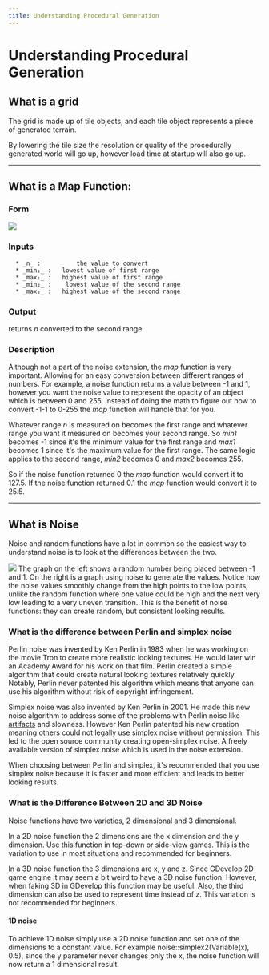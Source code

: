 ```yaml
---
title: Understanding Procedural Generation
---
```

# Understanding Procedural Generation

## What is a grid

The grid is made up of tile objects, and each tile object represents a piece of generated terrain.

By lowering the tile size the resolution or quality of the procedurally generated world will go up, however load time at startup will also go up.

------------------------------------------------------------------------

## What is a Map Function:

### Form

![](/gdevelop5/tutorials/procedural-generation/mapsyntax.png)

### Inputs

      * _n_ :          the value to convert
      * _min₁_ :   lowest value of first range
      * _max₁_ :   highest value of first range
      * _min₂_ :    lowest value of the second range
      * _max₂_ :   highest value of the second range

### Output

returns *n* converted to the second range

### Description

Although not a part of the noise extension, the *map* function is very important. Allowing for an easy conversion between different ranges of numbers. For example, a noise function returns a value between -1 and 1, however you want the noise value to represent the opacity of an object which is between 0 and 255. Instead of doing the math to figure out how to convert -1-1 to 0-255 the *map* function will handle that for you.

Whatever range *n* is measured on becomes the first range and whatever range you want it measured on becomes your second range. So *min1* becomes -1 since it's the minimum value for the first range and *max1* becomes 1 since it's the maximum value for the first range. The same logic applies to the second range, *min2* becomes 0 and *max2* becomes 255.

So if the noise function returned 0 the *map* function would convert it to 127.5. If the noise function returned 0.1 the *map* function would convert it to 25.5.

------------------------------------------------------------------------

## What is Noise

Noise and random functions have a lot in common so the easiest way to understand noise is to look at the differences between the two.

![](/gdevelop5/tutorials/procedural-generation/comparision.png) The graph on the left shows a random number being placed between -1 and 1. On the right is a graph using noise to generate the values. Notice how the noise values smoothly change from the high points to the low points, unlike the random function where one value could be high and the next very low leading to a very uneven transition. This is the benefit of noise functions: they can create random, but consistent looking results.

### What is the difference between Perlin and simplex noise

Perlin noise was invented by Ken Perlin in 1983 when he was working on the movie Tron to create more realistic looking textures. He would later win an Academy Award for his work on that film. Perlin created a simple algorithm that could create natural looking textures relatively quickly. Notably, Perlin never patented his algorithm which means that anyone can use his algorithm without risk of copyright infringement.

Simplex noise was also invented by Ken Perlin in 2001. He made this new noise algorithm to address some of the problems with Perlin noise like [artifacts](https://en.wikipedia.org/wiki/Isotropy) and slowness. However Ken Perlin patented his new creation meaning others could not legally use simplex noise without permission. This led to the open source community creating open-simplex noise. A freely available version of simplex noise which is used in the noise extension.

When choosing between Perlin and simplex, it's recommended that you use simplex noise because it is faster and more efficient and leads to better looking results.

### What is the Difference Between 2D and 3D Noise

Noise functions have two varieties, 2 dimensional and 3 dimensional.

In a 2D noise function the 2 dimensions are the x dimension and the y dimension. Use this function in top-down or side-view games. This is the variation to use in most situations and recommended for beginners.

In a 3D noise function the 3 dimensions are x, y and z. Since GDevelop 2D game engine it may seem a bit weird to have a 3D noise function. However, when faking 3D in GDevelop this function may be useful. Also, the third dimension can also be used to represent time instead of z. This variation is not recommended for beginners.

#### 1D noise

To achieve 1D noise simply use a 2D noise function and set one of the dimensions to a constant value. For example noise::simplex2(Variable(x), 0.5), since the y parameter never changes only the x, the noise function will now return a 1 dimensional result.
